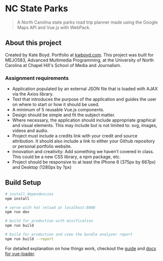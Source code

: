 # NC State Parks

> A North Carolina state parks road trip planner made using the Google Maps API and Vue.js with WebPack.

## About this project
Created by Kate Boyd.
Portfolio at [kwboyd.com](http://kwboyd.com).
This project was built for MEJO583, Advanced Multimedia Programming, at the University of North Carolina at Chapel Hill's School of Media and Journalism.

### Assignment requirements

- Application populated by an external JSON file that is loaded with AJAX via the Axios library.
- Text that introduces the purpose of the application and guides the user on where to start or how it should be used.
- A minimum of 5 reusable Vue.js components.
- Design should be simple and fit the subject matter.
- Where necessary, the application should include appropriate graphical and visual elements. This may include but is not limited to: svg, images, videos and audio.
- Project must include a credits link with your credit and source attribution. It should also include a link to either your Github repository or personal portfolio website.
- Innovation and creativity: Add something we haven’t covered in class. This could be a new CSS library, a npm package, etc.
- Project should be responsive to at least the iPhone 6 (375px by 667px) and Desktop (1280px by ?px)

## Build Setup

``` bash
# install dependencies
npm install

# serve with hot reload at localhost:8080
npm run dev

# build for production with minification
npm run build

# build for production and view the bundle analyzer report
npm run build --report
```

For detailed explanation on how things work, checkout the [guide](http://vuejs-templates.github.io/webpack/) and [docs for vue-loader](http://vuejs.github.io/vue-loader).

